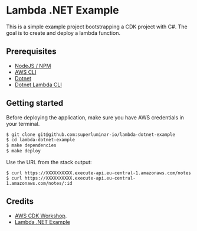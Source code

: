 # Lambda .NET Example

This is a simple example project bootstrapping a CDK project with C#. The goal is to create and deploy a lambda function.

## Prerequisites
* [NodeJS / NPM](https://nodejs.org/en/)
* [AWS CLI](https://docs.aws.amazon.com/cli/latest/userguide/install-cliv2.html)
* [Dotnet](https://dotnet.microsoft.com/download)
* [Dotnet Lambda CLI](https://docs.aws.amazon.com/lambda/latest/dg/csharp-package-cli.html)

## Getting started

Before deploying the application, make sure you have AWS credentials in your terminal.

```sh
$ git clone git@github.com:superluminar-io/lambda-dotnet-example
$ cd lambda-dotnet-example
$ make dependencies
$ make deploy
```

Use the URL from the stack output:
```
$ curl https://XXXXXXXXXX.execute-api.eu-central-1.amazonaws.com/notes
$ curl https://XXXXXXXXXX.execute-api.eu-central-1.amazonaws.com/notes/:id
```

## Credits

* [AWS CDK Workshop](https://cdkworkshop.com/40-dotnet.html).
* [Lambda .NET Example](https://github.com/aws-samples/aws-cdk-examples/tree/master/csharp/capitalize-string)
